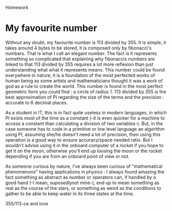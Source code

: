 Homework

# My favourite number

Without any doubt, my favourite number is 113 divided by 355. It is simple, it takes around 4 bytes to be stored, it is composed only by fibonacci's numbers. 
That is what I call an elegant number. The fact is it represents something so complicated that explaining why fibonaccis numbers are linked to that 113 divided by 355 requires a lot more reflexion than just understanding what what it represents means.
This number could be found everywhere in nature, it is a foundation of the most perfected works of human being as some artists and mathematicians thought it was a work of god as a rule to create the world.
This number is found in the most perfect geometric form you could find : a circle of radius 1.
113 divided by 355 is the best approximation of PI regarding the size of the terms and the precision : accurate to 6 decimal places.

As a student in IT, this is in fact quite useless in modern languages, in which PI exists most of the time as a constant (-it is even quicker for a machine to access a constant than calculating a division of two variables-). But, in the case someone has to code in a primitive or low level language an algorithm using PI, assuming she/he doesn't need a lot of precision, then using this operation is a good way to ensure accuracy/space needed ratio. But I wouldn't advise using it in the onboard computer of a rocket if you hope to get it on the moon, otherwise you'll end up loosing the moon or the rocket depending if you are from an onboard point of view or not.

As someone curious by nature, I've always been curious of "mathematical phenomenons" having applications in physics : I always found amazing the fact something as abstract as number or operators can, if handled by a good hand (-I mean, suposedlynot mine-), end up to mean something as real as the course of the stars, or something as weird as the conditions to gather to be able to keep water in its three states at the time.

355/113-ce and love
